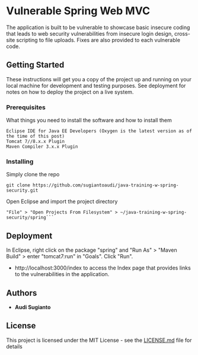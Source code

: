 # Vulnerable Spring Web MVC 

The application is built to be vulnerable to showcase basic insecure coding that leads to web security vulnerabilities from insecure login design, cross-site scripting to file uploads. Fixes are also provided to each vulnerable code.

## Getting Started

These instructions will get you a copy of the project up and running on your local machine for development and testing purposes. See deployment for notes on how to deploy the project on a live system.

### Prerequisites

What things you need to install the software and how to install them

```
Eclipse IDE for Java EE Developers (Oxygen is the latest version as of the time of this post)
Tomcat 7//8.x.x Plugin
Maven Compiler 3.x.x Plugin
```

### Installing

Simply clone the repo

```
git clone https://github.com/sugiantoaudi/java-training-w-spring-security.git
```

Open Eclipse and import the project directory 

```
"File" > "Open Projects From Filesystem" > ~/java-training-w-spring-security/spring```
```

## Deployment

In Eclipse, right click on the package "spring" and "Run As" > "Maven Build" > enter "tomcat7:run" in "Goals". Click "Run".

* http://localhost:3000/index to access the Index page that provides links to the vulnerabilities in the application.

## Authors

* **Audi Sugianto**

## License

This project is licensed under the MIT License - see the [LICENSE.md](LICENSE.md) file for details
